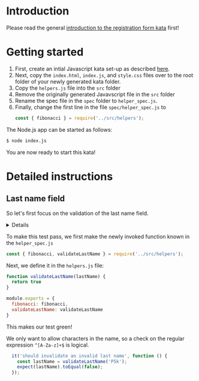 # Introduction

Please read the general [introduction to the registration form kata](../README.md) first!

# Getting started

1. First, create an intial Javascript kata set-up as described 
   [here](https://github.com/zhendrikse/tdd/tree/master/cookiecutter).
2. Next, copy the `index.html`, `index.js`, and `style.css` 
   files over to the root folder of your newly generated kata folder.
3. Copy the `helpers.js` file into the `src` folder 
4. Remove the originally generated Javavscript file in the `src` folder
5. Rename the spec file in the `spec` folder to `helper_spec.js`.
6. Finally, change the first line in the file `spec/helper_spec.js` to
   ```javascript
   const { fibonacci } = require('../src/helpers');
   ```

The Node.js app can be started as follows:

```bash
$ node index.js
```

You are now ready to start this kata!

# Detailed instructions

## Last name field

So let's first focus on the validation of the last name field.

<details>
  
```javascript
it('should validate a valid last name', function () {
    const lastName = validateLastName('Solomon');
    expect(lastName).toEqual(true);
});
```
</details>

To make this test pass, we first make the newly invoked function known
in the `helper_spec.js`

```javascript
const { fibonacci, validateLastName } = require('../src/helpers');
```

Next, we define it in the `helpers.js` file:

```javascript
function validateLastName(lastName) {
  return true
}

module.exports = {
  fibonacci: fibonacci,
  validateLastName: validateLastName
}
```

This makes our test green!

We only want to allow characters in the name, so a check
on the regular expression `^[A-Za-z]+$` is logical.

```javascript
  it('should invalidate an invalid last name', function () {
    const lastName = validateLastName('P5k');
    expect(lastName).toEqual(false);
  });
```